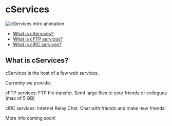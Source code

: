# cServices

![cServices intro animation](https://death.is-for.me/i/4h70.gif)

- [What is cServices?](https://thewhiteboy503.github.io/cservices/#what-is-cServices)
- [What is cFTP services?](https://thewhiteboy503.github.io/cFTPservices)
- [What is cIRC services?](about://blank)

## What is cServices?

cServices is the host of a few web services.

Currently we provide:

cFTP services: FTP file transfer. Send large files to your friends or collegues (max of 5 GB)

cIRC services: Internet Relay Chat. Chat with friends and make new friends! 

More info coming soon!
